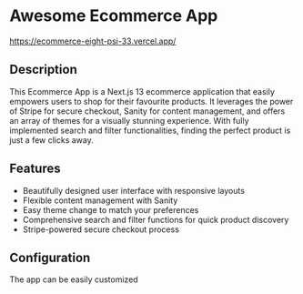 # Awesome Ecommerce App

https://ecommerce-eight-psi-33.vercel.app/

## Description

This Ecommerce App is a Next.js 13 ecommerce application that easily empowers users to shop for their favourite products. It leverages the power of Stripe for secure checkout, Sanity for content management, and offers an array of themes for a visually stunning experience. With fully implemented search and filter functionalities, finding the perfect product is just a few clicks away.

## Features

- Beautifully designed user interface with responsive layouts
- Flexible content management with Sanity
- Easy theme change to match your preferences
- Comprehensive search and filter functions for quick product discovery
- Stripe-powered secure checkout process

## Configuration

The app can be easily customized

